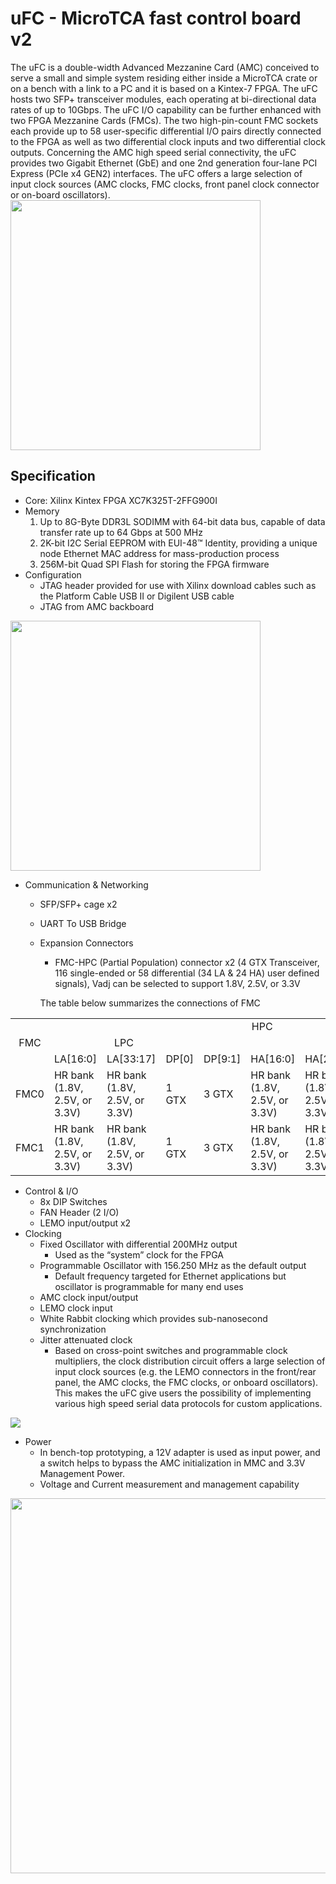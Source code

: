 # uFC - MicroTCA fast control board v2

The uFC is a double-width Advanced Mezzanine Card (AMC) conceived to serve a small and simple system residing either inside a MicroTCA crate or on a bench with a link to a PC and it is based on a Kintex-7 FPGA. The uFC hosts two SFP+ transceiver modules, each operating at bi-directional data rates of up to 10Gbps. The uFC I/O capability can be further enhanced with two FPGA Mezzanine Cards (FMCs). The two high-pin-count FMC sockets each provide up to 58 user-specific differential I/O pairs directly connected to the FPGA as well as two differential clock inputs and two differential clock outputs. Concerning the AMC high speed serial connectivity, the uFC provides two Gigabit Ethernet (GbE) and one 2nd generation four-lane PCI Express (PCIe x4 GEN2) interfaces. The uFC offers a large selection of input clock sources (AMC clocks, FMC clocks, front panel clock connector or on-board oscillators).
<img src="/readme/uFCv2.jpg" width="400px">

## Specification

* Core: Xilinx Kintex FPGA XC7K325T-2FFG900I
* Memory
  1. Up to 8G-Byte DDR3L SODIMM with 64-bit data bus, capable of data transfer rate up to 64 Gbps at 500 MHz
  2. 2K-bit I2C Serial EEPROM with EUI-48™ Identity, providing a unique node Ethernet MAC address for mass-production process
  3. 256M-bit Quad SPI Flash for storing the FPGA firmware
* Configuration
  * JTAG header provided for use with Xilinx download cables such as the Platform Cable USB II or Digilent USB cable
  * JTAG from AMC backboard 
<img src="/readme/jtag.jpg" width="400px">

* Communication & Networking
  * SFP/SFP+ cage x2
  * UART To USB Bridge
  * Expansion Connectors
    * FMC-HPC (Partial Population) connector x2 (4 GTX Transceiver, 116 single-ended or 58 differential (34 LA & 24 HA) user defined signals), Vadj can be selected to support 1.8V, 2.5V, or 3.3V

    The table below summarizes the connections of FMC

<table cellspacing="0" border="0">
    <colgroup></colgroup>
    <colgroup></colgroup>
    <colgroup></colgroup>
    <colgroup span="2"></colgroup>
    <colgroup></colgroup>
    <colgroup></colgroup>
    <colgroup></colgroup>
    <colgroup></colgroup>
    <tr>
        <td rowspan=3 align="center" valign=middle>FMC</td>
        <td colspan=8 align="center" valign=middle>HPC</td>
        </tr>
    <tr>
        <td colspan=3 align="center" valign=middle>LPC</td>
        <td align="left" valign=middle><br></td>
        <td align="left" valign=middle><br></td>
        <td align="left" valign=middle><br></td>
        <td align="left" valign=middle><br></td>
        <td align="left" valign=middle><br></td>
    </tr>
    <tr>
        <td align="left" valign=middle>LA[16:0]</td>
        <td align="left" valign=middle>LA[33:17]</td>
        <td align="left" valign=middle>DP[0]</td>
        <td align="left" valign=middle>DP[9:1]</td>
        <td align="left" valign=middle>HA[16:0]</td>
        <td align="left" valign=middle>HA[23:17]</td>
        <td align="left" valign=middle>HB[16:0]</td>
        <td align="left" valign=middle>HB[21:17]</td>
    </tr>
    <tr>
        <td align="left" valign=middle>FMC0</td>
        <td align="left" valign=middle>HR bank (1.8V, 2.5V, or 3.3V)</td>
        <td align="left" valign=middle>HR bank (1.8V, 2.5V, or 3.3V)</td>
        <td align="left" valign=middle>1 GTX</td>
        <td align="left" valign=middle>3 GTX</td>
        <td align="left" valign=middle>HR bank (1.8V, 2.5V, or 3.3V)</td>
        <td align="left" valign=middle>HR bank (1.8V, 2.5V, or 3.3V)</td>
        <td align="left" valign=middle>-</td>
        <td align="left" valign=middle>-</td>
    </tr>
    <tr>
        <td align="left" valign=middle>FMC1</td>
        <td align="left" valign=middle>HR bank (1.8V, 2.5V, or 3.3V)</td>
        <td align="left" valign=middle>HR bank (1.8V, 2.5V, or 3.3V)</td>
        <td align="left" valign=middle>1 GTX</td>
        <td align="left" valign=middle>3 GTX</td>
        <td align="left" valign=middle>HR bank (1.8V, 2.5V, or 3.3V)</td>
        <td align="left" valign=middle>HR bank (1.8V, 2.5V, or 3.3V)</td>
        <td align="left" valign=middle>-</td>
        <td align="left" valign=middle>-</td>
    </tr>
</table>

  * Control & I/O
    * 8x DIP Switches
    * FAN Header (2 I/O)
    * LEMO input/output x2
* Clocking
  * Fixed Oscillator with differential 200MHz output
    * Used as the “system” clock for the FPGA
  * Programmable Oscillator with 156.250 MHz as the default output
    * Default frequency targeted for Ethernet applications but oscillator is programmable for many end uses
  * AMC clock input/output
  * LEMO clock input
  * White Rabbit clocking which provides sub-nanosecond synchronization
  * Jitter attenuated clock
    * Based on cross-point switches and programmable clock multipliers, the clock distribution circuit offers a large selection of input clock sources (e.g. the LEMO connectors in the front/rear panel, the AMC clocks, the FMC clocks, or onboard oscillators). This makes the uFC give users the possibility of implementing various high speed serial data protocols for custom applications.
<img src="/readme/clocking.jpg">

* Power
  * In bench-top prototyping, a 12V adapter is used as input power, and a switch helps to bypass the AMC initialization in MMC and 3.3V Management Power.
  * Voltage and Current measurement and management capability
<img src="/readme/power.jpg" width="600px">
